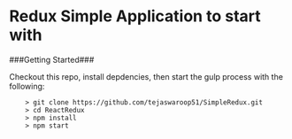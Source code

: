 # Redux Simple Application to start with


###Getting Started###

Checkout this repo, install depdencies, then start the gulp process with the following:

```
	> git clone https://github.com/tejaswaroop51/SimpleRedux.git
	> cd ReactRedux
	> npm install
	> npm start
```
